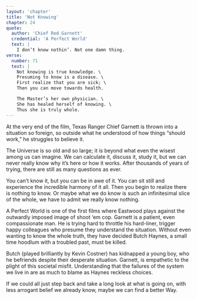 ```yaml
---
layout: 'chapter'
title: 'Not Knowing'
chapter: 24
quote:
  author: 'Chief Red Garnett'
  credential: 'A Perfect World'
  text: |
    I don’t know nothin’. Not one damn thing.
verse:
  number: 71
  text: |
    Not knowing is true knowledge. \
    Presuming to know is a disease. \
    First realize that you are sick; \
    Then you can move towards health.

    The Master’s her own physician. \
    She has healed herself of knowing. \
    Thus she is truly whole.
---
```


At the very end of the film,
Texas Ranger Chief Garnett is thrown into a situation so foreign,
so outside what he understood of how things “should work,”
he struggles to believe it.

The Universe is so old and so large;
it is beyond what even the wisest among us can imagine.
We can calculate it, discuss it, study it,
but we can never really know why it’s here or how it works.
After thousands of years of trying, there are still as many questions as ever.

You can’t know it, but you can be in awe of it.
You can sit still and experience the incredible harmony of it all.
Then you begin to realize there is nothing to know.
Or maybe what we do know is such an infinitesimal slice of the whole,
we have to admit we really know nothing.

A Perfect World is one of the first films where Eastwood plays against
the outwardly imposed image of shoot ‘em cop.
Garnett is a patient, even compassionate man.
He is trying hard to throttle his hard-liner,
trigger happy colleagues who presume they understand the situation.
Without even wanting to know the whole truth, they have decided Butch Haynes,
a small time hoodlum with a troubled past, must be killed.

Butch (played brilliantly by Kevin Costner) has kidnapped a young boy,
who he befriends despite their desperate situation.
Garnett, is empathetic to the plight of this societal misfit.
Understanding that the failures of the system we live in are as
much to blame as Haynes reckless choices.

If we could all just step back and take a long look at what is going on,
with less arrogant belief we already know, maybe we can find a better Way.
